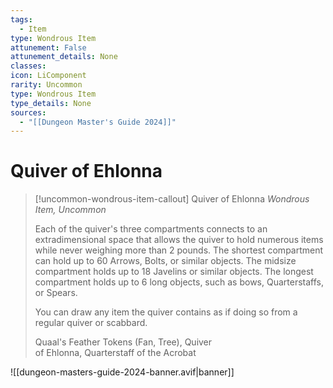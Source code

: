 ```yaml
---
tags:
  - Item
type: Wondrous Item
attunement: False
attunement_details: None
classes:
icon: LiComponent
rarity: Uncommon
type: Wondrous Item
type_details: None
sources: 
  - "[[Dungeon Master's Guide 2024]]"
---
```

# Quiver of Ehlonna
>[!uncommon-wondrous-item-callout] Quiver of Ehlonna
>_Wondrous Item, Uncommon_
>
>Each of the quiver's three compartments connects to an extradimensional space that allows the quiver to hold numerous items while never weighing more than 2 pounds. The shortest compartment can hold up to 60 Arrows, Bolts, or similar objects. The midsize compartment holds up to 18 Javelins or similar objects. The longest compartment holds up to 6 long objects, such as bows, Quarterstaffs, or Spears.
>
>You can draw any item the quiver contains as if doing so from a regular quiver or scabbard.
>
>
>Quaal's Feather Tokens (Fan, Tree), Quiver  
>of Ehlonna, Quarterstaff of the Acrobat
>
>


![[dungeon-masters-guide-2024-banner.avif|banner]]